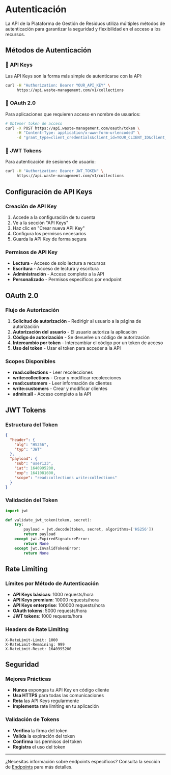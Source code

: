 # Autenticación

La API de la Plataforma de Gestión de Residuos utiliza múltiples métodos de autenticación para garantizar la seguridad y flexibilidad en el acceso a los recursos.

## Métodos de Autenticación

### 🔑 API Keys
Las API Keys son la forma más simple de autenticarse con la API:

```bash
curl -H "Authorization: Bearer YOUR_API_KEY" \
     https://api.waste-management.com/v1/collections
```

### 🔐 OAuth 2.0
Para aplicaciones que requieren acceso en nombre de usuarios:

```bash
# Obtener token de acceso
curl -X POST https://api.waste-management.com/oauth/token \
     -H "Content-Type: application/x-www-form-urlencoded" \
     -d "grant_type=client_credentials&client_id=YOUR_CLIENT_ID&client_secret=YOUR_CLIENT_SECRET"
```

### 🎫 JWT Tokens
Para autenticación de sesiones de usuario:

```bash
curl -H "Authorization: Bearer JWT_TOKEN" \
     https://api.waste-management.com/v1/collections
```

## Configuración de API Keys

### Creación de API Key
1. Accede a la configuración de tu cuenta
2. Ve a la sección "API Keys"
3. Haz clic en "Crear nueva API Key"
4. Configura los permisos necesarios
5. Guarda la API Key de forma segura

### Permisos de API Key
- **Lectura** - Acceso de solo lectura a recursos
- **Escritura** - Acceso de lectura y escritura
- **Administración** - Acceso completo a la API
- **Personalizado** - Permisos específicos por endpoint

## OAuth 2.0

### Flujo de Autorización
1. **Solicitud de autorización** - Redirigir al usuario a la página de autorización
2. **Autorización del usuario** - El usuario autoriza la aplicación
3. **Código de autorización** - Se devuelve un código de autorización
4. **Intercambio por token** - Intercambiar el código por un token de acceso
5. **Uso del token** - Usar el token para acceder a la API

### Scopes Disponibles
- **read:collections** - Leer recolecciones
- **write:collections** - Crear y modificar recolecciones
- **read:customers** - Leer información de clientes
- **write:customers** - Crear y modificar clientes
- **admin:all** - Acceso completo a la API

## JWT Tokens

### Estructura del Token
```json
{
  "header": {
    "alg": "HS256",
    "typ": "JWT"
  },
  "payload": {
    "sub": "user123",
    "iat": 1640995200,
    "exp": 1641081600,
    "scope": "read:collections write:collections"
  }
}
```

### Validación del Token
```python
import jwt

def validate_jwt_token(token, secret):
    try:
        payload = jwt.decode(token, secret, algorithms=['HS256'])
        return payload
    except jwt.ExpiredSignatureError:
        return None
    except jwt.InvalidTokenError:
        return None
```

## Rate Limiting

### Límites por Método de Autenticación
- **API Keys básicas**: 1000 requests/hora
- **API Keys premium**: 10000 requests/hora
- **API Keys enterprise**: 100000 requests/hora
- **OAuth tokens**: 5000 requests/hora
- **JWT tokens**: 1000 requests/hora

### Headers de Rate Limiting
```http
X-RateLimit-Limit: 1000
X-RateLimit-Remaining: 999
X-RateLimit-Reset: 1640995200
```

## Seguridad

### Mejores Prácticas
- **Nunca** expongas tu API Key en código cliente
- **Usa HTTPS** para todas las comunicaciones
- **Rota** las API Keys regularmente
- **Implementa** rate limiting en tu aplicación

### Validación de Tokens
- **Verifica** la firma del token
- **Valida** la expiración del token
- **Confirma** los permisos del token
- **Registra** el uso del token

---

¿Necesitas información sobre endpoints específicos? Consulta la sección de [Endpoints](/docs/api/endpoints) para más detalles.
